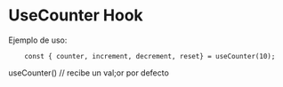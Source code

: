 # UseCounter Hook

Ejemplo de uso: 
```
    const { counter, increment, decrement, reset} = useCounter(10);

```


useCounter() // recibe un val;or por defecto